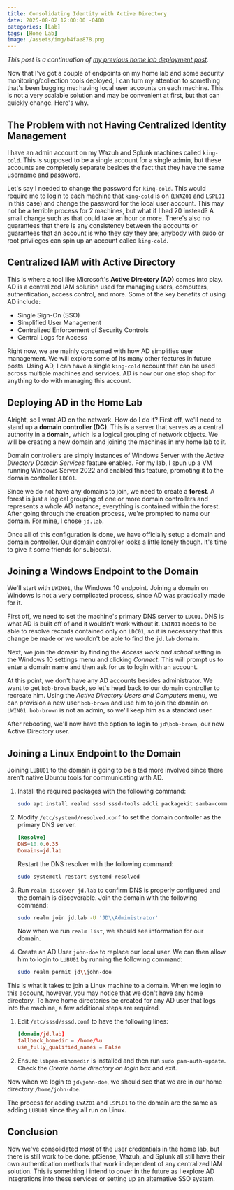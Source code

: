 ```yaml
---
title: Consolidating Identity with Active Directory
date: 2025-08-02 12:00:00 -0400
categories: [Lab]
tags: [Home Lab]
image: /assets/img/b4fae878.png
---
```


*This post is a continuation of*
*[my previous home lab deployment post][homelab-deployment].*

Now that I've got a couple of endpoints on my home lab and some security
monitoring/collection tools deployed, I can turn my attention to something
that's been bugging me: having local user accounts on each machine. This is not
a very scalable solution and may be convenient at first, but that can quickly
change. Here's why.

## The Problem with not Having Centralized Identity Management

I have an admin account on my Wazuh and Splunk machines called `king-cold`.
This is supposed to be a single account for a single admin, but these accounts
are completely separate besides the fact that they have the same username and
password.

Let's say I needed to change the password for `king-cold`. This
would require me to login to each machine that `king-cold` is on (`LWAZ01`
and `LSPL01` in this case) and change the password for the local user account.
This may not be a terrible process for 2 machines, but what if I had 20
instead? A small change such as that could take an hour or more. There's also
no guarantees that there is any consistency between the accounts or guarantees
that an account is who they say they are; anybody with sudo or root privileges
can spin up an account called `king-cold`.

## Centralized IAM with Active Directory

This is where a tool like Microsoft's **Active Directory (AD)** comes into
play. AD is a centralized IAM solution used for managing users, computers,
authentication, access control, and more. Some of the key benefits of using AD
include:

- Single Sign-On (SSO)
- Simplified User Management
- Centralized Enforcement of Security Controls
- Central Logs for Access

Right now, we are mainly concerned with how AD simplifies user management. We
will explore some of its many other features in future posts. Using AD, I can
have a single `king-cold` account that can be used across multiple machines
and services. AD is now our one stop shop for anything to do with managing this
account.

## Deploying AD in the Home Lab

Alright, so I want AD on the network. How do I do it? First off, we'll need to
stand up a **domain controller (DC)**. This is a server that serves as a
central authority in a **domain**, which is a logical grouping of network
objects. We will be creating a new domain and joining the machines
in my home lab to it.

Domain controllers are simply instances of Windows Server with the *Active*
*Directory Domain Services* feature enabled. For my lab, I spun up a VM running
Windows Server 2022 and enabled this feature, promoting it to the domain
controller `LDC01`.

Since we do not have any domains to join, we need to create a **forest**. A
forest is just a logical grouping of one or more domain controllers and
represents a whole AD instance; everything is contained within the forest.
After going through the creation process, we're prompted to name our domain.
For mine, I chose `jd.lab`.

Once all of this configuration is done, we have officially setup a domain and
domain controller. Our domain controller looks a little lonely though. It's
time to give it some friends (or subjects).

## Joining a Windows Endpoint to the Domain

We'll start with `LWIN01`, the Windows 10 endpoint. Joining a domain on Windows
is not a very complicated process, since AD was practically made for it.

First off, we need to set the machine's primary DNS server to `LDC01`. DNS is
what AD is built off of and it wouldn't work without it. `LWIN01` needs to be
able to resolve records contained only on `LDC01`, so it is necessary that this
change be made or we wouldn't be able to find the `jd.lab` domain.

Next, we join the domain by finding the *Access work and school* setting in
the Windows 10 settings menu and clicking *Connect*. This will prompt us to
enter a domain name and then ask for us to login with an account.

At this point, we don't have any AD accounts besides administrator. We want to
get `bob-brown` back, so let's head back to our domain controller to recreate
him. Using the *Active Directory Users and Computers* menu, we can provision a
new user `bob-brown` and use him to join the domain on `LWIN01`. `bob-brown` is
not an admin, so we'll keep him as a standard user.

After rebooting, we'll now have the option to login to `jd\bob-brown`, our new
Active Directory user.

## Joining a Linux Endpoint to the Domain

Joining `LUBU01` to the domain is going to be a tad more involved since there
aren't native Ubuntu tools for communicating with AD.

1. Install the required packages with the following command:

   ```bash
   sudo apt install realmd sssd sssd-tools adcli packagekit samba-common-bin
   ```

2. Modify `/etc/systemd/resolved.conf` to set the domain controller as the
   primary DNS server.

   ```conf
   [Resolve]
   DNS=10.0.0.35
   Domains=jd.lab
   ```

   Restart the DNS resolver with the following command:

   ```bash
   sudo systemctl restart systemd-resolved
   ```

3. Run `realm discover jd.lab` to confirm DNS is properly configured and the
   domain is discoverable. Join the domain with the following command:

   ```bash
   sudo realm join jd.lab -U 'JD\\Administrator'
   ```

   Now when we run `realm list`, we should see information for our domain.
4. Create an AD User `john-doe` to replace our local user. We can then allow
   him to login to `LUBU01` by running the following command:

   ```bash
   sudo realm permit jd\\john-doe
   ```

This is what it takes to join a Linux machine to a domain. When we login to
this account, however, you may notice that we don't have any home directory. To
have home directories be created for any AD user that logs into the machine, a
few additional steps are required.

1. Edit `/etc/sssd/sssd.conf` to have the following lines:

   ```conf
   [domain/jd.lab]
   fallback_homedir = /home/%u
   use_fully_qualified_names = False
   ```

2. Ensure `libpam-mkhomedir` is installed and then run `sudo pam-auth-update`.
   Check the *Create home directory on login* box and exit.

Now when we login to `jd\john-doe`, we should see that we are in our home
directory `/home/john-doe`.

The process for adding `LWAZ01` and `LSPL01` to the domain are the same as
adding `LUBU01` since they all run on Linux.

## Conclusion

Now we've consolidated *most* of the user credentials in the home lab, but
there is still work to be done. pfSense, Wazuh, and Splunk all still have their
own authentication methods that work independent of any centralized IAM
solution. This is something I intend to cover in the future as I explore AD
integrations into these services or setting up an alternative SSO system.

[homelab-deployment]: <{% post_url 2025-07-30-homelab-deployment %}>
